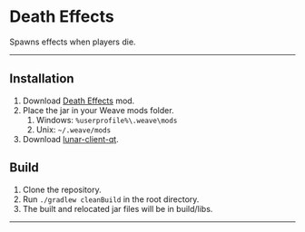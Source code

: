 # Death Effects
Spawns effects when players die.

---

## Installation
1. Download [Death Effects](https://github.com/Syz66/DeathEffects/releases/latest) mod.
2. Place the jar in your Weave mods folder.
    1. Windows: `%userprofile%\.weave\mods`
    2. Unix: `~/.weave/mods`
3. Download [lunar-client-qt](https://github.com/Youded-byte/lunar-client-qt/releases/latest).

## Build
1. Clone the repository.
2. Run `./gradlew cleanBuild` in the root directory.
3. The built and relocated jar files will be in build/libs.

---
